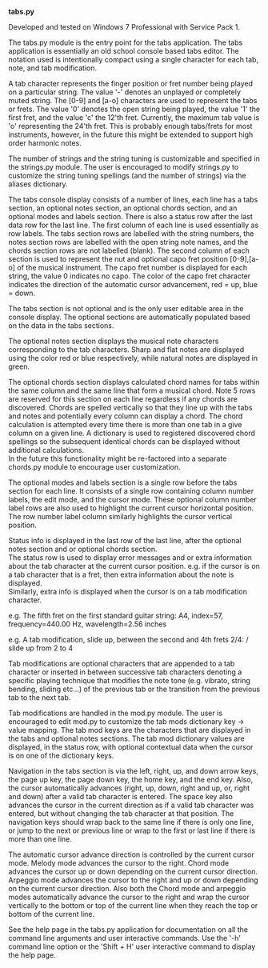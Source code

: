 **tabs.py**

Developed and tested on Windows 7 Professional with Service Pack 1. 

The tabs.py module is the entry point for the tabs application.  The tabs application is essentially an old school console 
based tabs editor.  The notation used is intentionally compact using a single character for each tab, note, and tab 
modification.  

A tab character represents the finger position or fret number being played on a particular string.  The value '-' denotes an 
unplayed or completely muted string.  The [0-9] and [a-o] characters are used to represent the tabs or frets.  The value '0' 
denotes the open string being played, the value '1' the first fret, and the value 'c' the 12'th fret.  Currently, the maximum 
tab value is 'o' representing the 24'th fret.  This is probably enough tabs/frets for most instruments, however, in the future 
this might be extended to support high order harmonic notes.

The number of strings and the string tuning is customizable and specified in the strings.py module.  The user is encouraged to 
modify strings.py to customize the string tuning spellings (and the number of strings) via the aliases dictionary.

The tabs console display consists of a number of lines, each line has a tabs section, an optional notes section, an optional 
chords section, and an optional modes and labels section.  There is also a status row after the last data row for the last 
line.  The first column of each line is used essentially as row labels.  The tabs section rows are labelled with the string 
numbers, the notes section rows are labelled with the open string note names, and the chords section rows are not labelled 
(blank).  The second column of each section is used to represent the nut and optional capo fret position [0-9],[a-o] of the 
musical instrument.  The capo fret number is displayed for each string, the value 0 indicates no capo.  The color of the capo 
fret character indicates the direction of the automatic cursor advancement, red = up, blue = down.

The tabs section is not optional and is the only user editable area in the console display.  The optional sections are 
automatically populated based on the data in the tabs sections.  

The optional notes section displays the musical note characters corresponding to the tab characters.  Sharp and flat notes are 
displayed using the color red or blue respectively, while natural notes are displayed in green.

The optional chords section displays calculated chord names for tabs within the same column and the same line that form a 
musical chord.  Note 5 rows are reserved for this section on each line regardless if any chords are discovered.  Chords are 
spelled vertically so that they line up with the tabs and notes and potentially every column can display a chord.  The chord 
calculation is attempted every time there is more than one tab in a give column on a given line.  A dictionary is used to 
registered discovered chord spellings so the subsequent identical chords can be displayed without additional calculations.  
In the future this functionality might be re-factored into a separate chords.py module to encourage user customization.

The optional modes and labels section is a single row before the tabs section for each line.  It consists of a single row 
containing column number labels, the edit mode, and the cursor mode.  These optional column number label rows are also used 
to highlight the current cursor horizontal position.  The row number label column similarly highlights the cursor vertical 
position.

Status info is displayed in the last row of the last line, after the optional notes section and or optional chords section.  
The status row is used to display error messages and or extra information about the tab character at the current cursor 
position.  e.g. if the cursor is on a tab character that is a fret, then extra information about the note is displayed.  
Similarly, extra info is displayed when the cursor is on a tab modification character.

e.g. The fifth fret on the first standard guitar string:
A4, index=57, frequency=440.00 Hz, wavelength=2.56 inches

e.g. A tab modification, slide up, between the second and 4th frets 2/4:
/ slide up from 2 to 4

Tab modifications are optional characters that are appended to a tab character or inserted in between successive tab 
characters denoting a specific playing technique that modifies the note tone (e.g. vibrato, string bending, sliding etc...) 
of the previous tab or the transition from the previous tab to the next tab.

Tab modifications are handled in the mod.py module.  The user is encouraged to edit mod.py to customize the tab mods 
dictionary key -> value mapping.  The tab mod keys are the characters that are displayed in the tabs and optional notes 
sections.  The tab mod dictionary values are displayed, in the status row, with optional contextual data when the cursor 
is on one of the dictionary keys.

Navigation in the tabs section is via the left, right, up, and down arrow keys, the page up key, the page down key, the home 
key, and the end key.  Also, the cursor automatically advances (right, up, down, right and up, or, right and down) after a 
valid tab character is entered.  The space key also advances the cursor in the current direction as if a valid tab character 
was entered, but without changing the tab character at that position.  The navigation keys should wrap back to the same line 
if there is only one line, or jump to the next or previous line or wrap to the first or last line if there is more than one 
line.

The automatic cursor advance direction is controlled by the current cursor mode.  Melody mode advances the cursor to the 
right.  Chord mode advances the cursor up or down depending on the current cursor direction.  Arpeggio mode advances the 
cursor to the right and up or down depending on the current cursor direction.  Also both the Chord mode and arpeggio modes 
automatically advance the cursor to the right and wrap the cursor vertically to the bottom or top of the current line when 
they reach the top or bottom of the current line.

See the help page in the tabs.py application for documentation on all the command line arguments and user interactive 
commands.  Use the '-h' command line option or the 'Shift + H' user interactive command to display the help page.
